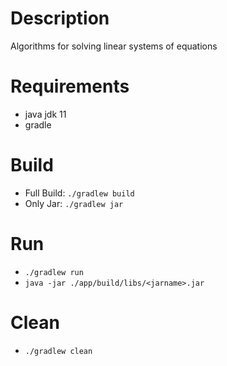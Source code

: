 # Description
Algorithms for solving linear systems of equations

# Requirements
- java jdk 11
- gradle

# Build
- Full Build: `./gradlew build`
- Only Jar: `./gradlew jar`

# Run
- `./gradlew run`
- `java -jar ./app/build/libs/<jarname>.jar`

# Clean
- `./gradlew clean`
